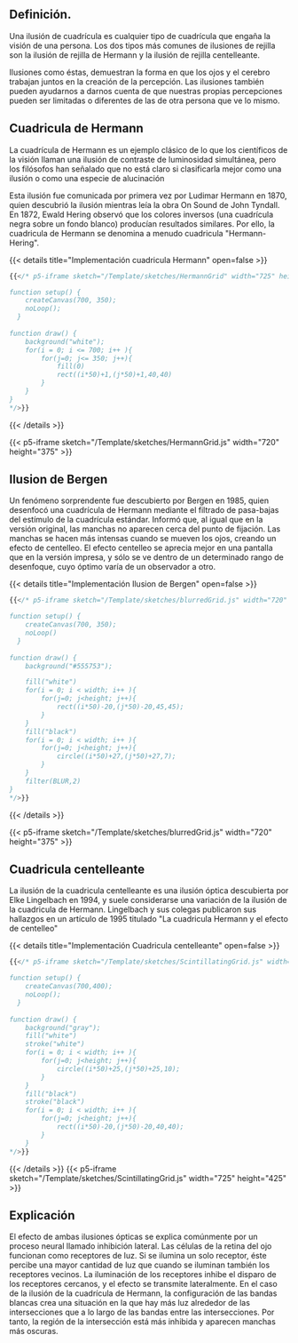 ## Definición. 

Una ilusión de cuadrícula es cualquier tipo de cuadrícula que engaña la visión de una persona. Los dos tipos más comunes de ilusiones de rejilla son la ilusión de rejilla de Hermann y la ilusión de rejilla centelleante. 

Ilusiones como éstas, demuestran la forma en que los ojos y el cerebro trabajan juntos en la creación de la percepción. Las ilusiones también pueden ayudarnos a darnos cuenta de que nuestras propias percepciones pueden ser limitadas o diferentes de las de otra persona que ve lo mismo. 


## Cuadricula de Hermann

La cuadrícula de Hermann es un ejemplo clásico de lo que los científicos de la visión llaman una ilusión de contraste de luminosidad simultánea, pero los filósofos han señalado que no está claro si clasificarla mejor como una ilusión o como una especie de alucinación

Esta ilusión fue comunicada por primera vez por Ludimar Hermann en 1870, quien descubrió la ilusión mientras leía la obra On Sound de John Tyndall. En 1872, Ewald Hering observó que los colores inversos (una cuadrícula negra sobre un fondo blanco) producían resultados similares. Por ello, la cuadricula de Hermann se denomina a menudo cuadricula "Hermann-Hering". 

{{< details title="Implementación cuadricula Hermann" open=false >}}
```js
{{</* p5-iframe sketch="/Template/sketches/HermannGrid" width="725" height="425 

function setup() {
    createCanvas(700, 350);
    noLoop();
  }
  
function draw() {
    background("white");
    for(i = 0; i <= 700; i++ ){
        for(j=0; j<= 350; j++){
            fill(0)
            rect((i*50)+1,(j*50)+1,40,40)
        }
    }
}
*/>}}
```
{{< /details >}}

{{< p5-iframe sketch="/Template/sketches/HermannGrid.js" width="720" height="375" >}}

## Ilusion de Bergen

Un fenómeno sorprendente fue descubierto por Bergen en 1985, quien desenfocó una cuadrícula de Hermann mediante el filtrado de pasa-bajas del estímulo de la cuadrícula estándar. Informó que, al igual que en la versión original, las manchas no aparecen cerca del punto de fijación. Las manchas se hacen más intensas cuando se mueven los ojos, creando un efecto de centelleo. El efecto centelleo se aprecia mejor en una pantalla que en la versión impresa, y sólo se ve dentro de un determinado rango de desenfoque, cuyo óptimo varía de un observador a otro. 

{{< details title="Implementación Ilusion de Bergen" open=false >}}
```js
{{</* p5-iframe sketch="/Template/sketches/blurredGrid.js" width="720" height="375" 

function setup() {
    createCanvas(700, 350);
    noLoop()
  }
  
function draw() {
    background("#555753");

    fill("white")
    for(i = 0; i < width; i++ ){
        for(j=0; j<height; j++){
            rect((i*50)-20,(j*50)-20,45,45);
        }
    }
    fill("black")
    for(i = 0; i < width; i++ ){
        for(j=0; j<height; j++){
            circle((i*50)+27,(j*50)+27,7);
        }
    } 
    filter(BLUR,2)
}
*/>}}
```
{{< /details >}}

{{< p5-iframe sketch="/Template/sketches/blurredGrid.js" width="720" height="375" >}}

## Cuadricula centelleante

La ilusión de la cuadricula centelleante es una ilusión óptica descubierta por Elke Lingelbach en 1994, y suele considerarse una variación de la ilusión de la cuadricula de Hermann. Lingelbach y sus colegas publicaron sus hallazgos en un artículo de 1995 titulado "La cuadricula Hermann y el efecto de centelleo" 

{{< details title="Implementación Cuadricula centelleante" open=false >}}
```js
{{</* p5-iframe sketch="/Template/sketches/ScintillatingGrid.js" width="725" height="425" 

function setup() {
    createCanvas(700,400);
    noLoop();
  }
  
function draw() {
    background("gray");
    fill("white")
    stroke("white")
    for(i = 0; i < width; i++ ){
        for(j=0; j<height; j++){
            circle((i*50)+25,(j*50)+25,10);
        }
    } 
    fill("black")
    stroke("black")    
    for(i = 0; i < width; i++ ){
        for(j=0; j<height; j++){
            rect((i*50)-20,(j*50)-20,40,40);
        }
    }
*/>}}
```
{{< /details >}}
{{< p5-iframe sketch="/Template/sketches/ScintillatingGrid.js" width="725" height="425" >}}

## Explicación

El efecto de ambas ilusiones ópticas se explica comúnmente por un proceso neural llamado inhibición lateral. Las células de la retina del ojo funcionan como receptores de luz. Si se ilumina un solo receptor, éste percibe una mayor cantidad de luz que cuando se iluminan también los receptores vecinos. La iluminación de los receptores inhibe el disparo de los receptores cercanos, y el efecto se transmite lateralmente. En el caso de la ilusión de la cuadrícula de Hermann, la configuración de las bandas blancas crea una situación en la que hay más luz alrededor de las intersecciones que a lo largo de las bandas entre las intersecciones. Por tanto, la región de la intersección está más inhibida y aparecen manchas más oscuras.  










